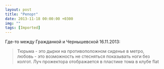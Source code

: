 ```yaml
---
layout: post
title: "Репорт"
date: 2013-11-18 00:00:00 +0300
img: ""
tags: [Imported]
---
```


Где-то между Гражданкой и Чернышевской 16.11.2013:

> Тюрьма - это дырки на противоположном сиденье в метро, любовь - это возможность не стесняться показывать ноги без колгот. Луч прожектора отображается в пластике тома в клубе flat